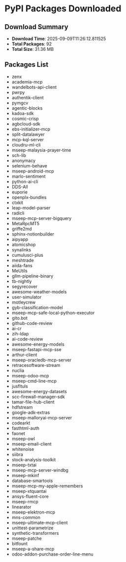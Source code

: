# PyPI Packages Downloaded

## Download Summary
- **Download Time**: 2025-09-09T11:26:12.811525
- **Total Packages**: 92
- **Total Size**: 31.36 MB

## Packages List
- zenx
- academia-mcp
- wandelbots-api-client
- pwrpy
- authentik-client
- pymgcv
- agentic-blocks
- kadoa-sdk
- cosmic-crisp
- agbcloud-sdk
- ebs-initializer-mcp
- split-datalawyer
- mcp-kql-server
- cloudru-ml-cli
- mseep-malaysia-prayer-time
- sch-lib
- anonymacy
- selenium-behave
- mseep-android-mcp
- marlo-sentiment
- python-ai-cli
- DDS-All
- euporie
- openplx-bundles
- ctxkit
- leap-model-parser
- radicli
- mseep-mcp-server-bigquery
- MetaRpcMT5
- griffe2md
- sphinx-notionbuilder
- aipyapp
- atomicshop
- synalinks
- cumulusci-plus
- meshtrade
- aiida-fans
- MeUtils
- gllm-pipeline-binary
- tb-nightly
- segyrecover
- awesome-weather-models
- user-simulator
- motleycrew
- gyb-classification-model
- mseep-mcp-safe-local-python-executor
- gito.bot
- github-code-review
- ai-cr
- zih-ldap
- ai-code-review
- awesome-energy-models
- mseep-fastapi-mcp-sse
- arthur-client
- mseep-oracledb-mcp-server
- retracesoftware-stream
- nuclia
- mseep-odoo-mcp
- mseep-cmd-line-mcp
- jusfltuls
- awesome-energy-datasets
- scc-firewall-manager-sdk
- tamar-file-hub-client
- hdfstream
- google-adk-extras
- mseep-malloryai-mcp-server
- codearkt
- fasthtml-auth
- faonet
- mseep-owl
- mseep-email-client
- whitenoise
- siibra
- stock-analysis-toolkit
- mseep-txtai
- mseep-mcp-server-windbg
- mseep-mkinf
- database-smartools
- mseep-mcp-my-apple-remembers
- mseep-xtquantai
- ansys-fluent-core
- mseep-rmcp
- linearator
- mseep-elektron-mcp
- mns-common
- mseep-ultimate-mcp-client
- unittest-parametrize
- synthetic-transformers
- mseep-patche
- bitfount
- mseep-a-share-mcp
- odoo-addon-purchase-order-line-menu
